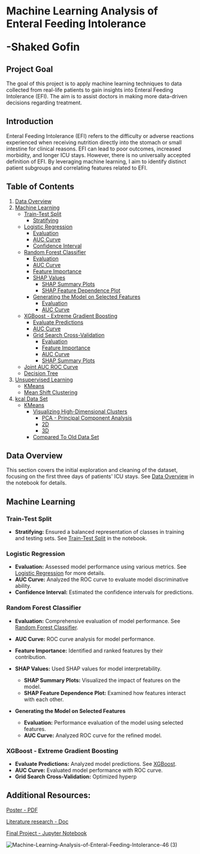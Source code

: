<h1> Machine Learning Analysis of Enteral Feeding Intolerance
  
-Shaked Gofin </h1>


## Project Goal
The goal of this project is to apply machine learning techniques to data collected from real-life patients to gain insights into Enteral Feeding Intolerance (EFI). The aim is to assist doctors in making more data-driven decisions regarding treatment.

## Introduction
Enteral Feeding Intolerance (EFI) refers to the difficulty or adverse reactions experienced when receiving nutrition directly into the stomach or small intestine for clinical reasons. EFI can lead to poor outcomes, increased morbidity, and longer ICU stays. However, there is no universally accepted definition of EFI. By leveraging machine learning, I aim to identify distinct patient subgroups and correlating features related to EFI.

## Table of Contents
1. [Data Overview](#data-overview)
2. [Machine Learning](#machine-learning)
   - [Train-Test Split](#train-test-split)
     - [Stratifying](#stratifying)
   - [Logistic Regression](#logistic-regression)
     - [Evaluation](#evaluation)
     - [AUC Curve](#auc-curve)
     - [Confidence Interval](#confidence-interval)
   - [Random Forest Classifier](#random-forest-classifier)
     - [Evaluation](#evaluation-1)
     - [AUC Curve](#auc-curve-1)
     - [Feature Importance](#feature-importance)
     - [SHAP Values](#shap-values)
       - [SHAP Summary Plots](#shap-summary-plots)
       - [SHAP Feature Dependence Plot](#shap-feature-dependence-plot)
     - [Generating the Model on Selected Features](#generating-the-model-on-selected-features)
       - [Evaluation](#evaluation-2)
       - [AUC Curve](#auc-curve-2)
   - [XGBoost - Extreme Gradient Boosting](#xgboost---extreme-gradient-boosting)
     - [Evaluate Predictions](#evaluate-predictions)
     - [AUC Curve](#auc-curve-3)
     - [Grid Search Cross-Validation](#grid-search-cross-validation)
       - [Evaluation](#evaluation-3)
       - [Feature Importance](#feature-importance-1)
       - [AUC Curve](#auc-curve-4)
       - [SHAP Summary Plots](#shap-summary-plots-1)
   - [Joint AUC ROC Curve](#joint-auc-roc-curve)
   - [Decision Tree](#decision-tree)
3. [Unsupervised Learning](#unsupervised-learning)
   - [KMeans](#kmeans)
   - [Mean Shift Clustering](#mean-shift-clustering)
4. [kcal Data Set](#kcal-data-set)
   - [KMeans](#kmeans-1)
     - [Visualizing High-Dimensional Clusters](#visualizing-high-dimensional-clusters)
       - [PCA - Principal Component Analysis](#pca---principal-component-analysis)
       - [2D](#2d)
       - [3D](#3d)
     - [Compared To Old Data Set](#compared-to-old-data-set)

## Data Overview
This section covers the initial exploration and cleaning of the dataset, focusing on the first three days of patients' ICU stays. See [Data Overview](Final%20Project.ipynb#data-overview) in the notebook for details.

## Machine Learning
### Train-Test Split
- **Stratifying:** Ensured a balanced representation of classes in training and testing sets. See [Train-Test Split](Final%20Project.ipynb#train-test-split) in the notebook.

### Logistic Regression
- **Evaluation:** Assessed model performance using various metrics. See [Logistic Regression](Final%20Project.ipynb#logistic-regression) for more details.
- **AUC Curve:** Analyzed the ROC curve to evaluate model discriminative ability.
- **Confidence Interval:** Estimated the confidence intervals for predictions.

### Random Forest Classifier
- **Evaluation:** Comprehensive evaluation of model performance. See [Random Forest Classifier](Final%20Project.ipynb#random-forest-classifier).
- **AUC Curve:** ROC curve analysis for model performance.
- **Feature Importance:** Identified and ranked features by their contribution.
- **SHAP Values:** Used SHAP values for model interpretability.
  - **SHAP Summary Plots:** Visualized the impact of features on the model.
  - **SHAP Feature Dependence Plot:** Examined how features interact with each other.

- **Generating the Model on Selected Features**
  - **Evaluation:** Performance evaluation of the model using selected features.
  - **AUC Curve:** Analyzed ROC curve for the refined model.

### XGBoost - Extreme Gradient Boosting
- **Evaluate Predictions:** Analyzed model predictions. See [XGBoost](Final%20Project.ipynb#xgboost---extreme-gradient-boosting).
- **AUC Curve:** Evaluated model performance with ROC curve.
- **Grid Search Cross-Validation:** Optimized hyperp


## Additional Resources:  
[Poster - PDF](https://github.com/Shaked-g/FinalProject/blob/main/Additional%20Resources/Machine%20Learning%20Analysis%20of%20Enteral%20Feeding%20Intolerance%2C%2046.pdf "Poster")

[Literature research - Doc](https://github.com/Shaked-g/FinalProject/blob/main/Additional%20Resources/Literature%20Research.docx "Literature research")

[Final Project - Jupyter Notebook](https://github.com/Shaked-g/FinalProject/blob/3c5ed28b7e1c7f3ab40b9af4ae2849ec2299c676/Final%20Project.ipynb "Final Project.ipynb")


![Machine-Learning-Analysis-of-Enteral-Feeding-Intolerance-46 (3)](https://github.com/user-attachments/assets/aee06a4e-e186-40a1-b2de-b68a115e1b07)




